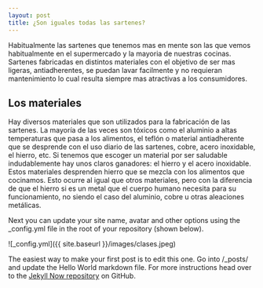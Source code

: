 ```yaml
---
layout: post
title: ¿Son iguales todas las sartenes?
---
```

Habitualmente las sartenes que tenemos mas en mente son las que vemos habitualmente en el supermercado y la mayoria de nuestras cocinas. Sartenes fabricadas en distintos materiales con el objetivo de ser mas ligeras, antiadherentes, se puedan lavar facilmente y no requieran mantenimiento lo cual resulta siempre mas atractivas a los consumidores.

## Los materiales

Hay diversos materiales que son utilizados para la fabricación de las sartenes. La mayoría de las veces son tóxicos como el aluminio a altas temperaturas que pasa a los alimentos, el teflón o material antiadherente que se desprende con el uso diario de las sartenes, cobre, acero inoxidable, el hierro, etc. 
Si tenemos que escoger un material por ser saludable indudablemente hay unos claros ganadores: el hierro y el acero inoxidable. Estos materiales desprenden hierro que se mezcla con los alimentos que cocinamos. Esto ocurre al igual que otros materiales, pero con la diferencia de que el hierro si es un metal que el cuerpo humano necesita para su funcionamiento, no siendo el caso del aluminio, cobre u otras aleaciones metálicas.

Next you can update your site name, avatar and other options using the _config.yml file in the root of your repository (shown below).

![_config.yml]({{ site.baseurl }}/images/clases.jpeg)

The easiest way to make your first post is to edit this one. Go into /_posts/ and update the Hello World markdown file. For more instructions head over to the [Jekyll Now repository](https://github.com/barryclark/jekyll-now) on GitHub.
